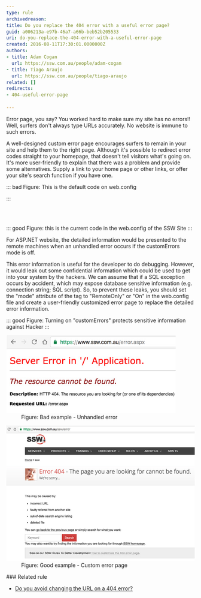 ```yaml
---
type: rule
archivedreason: 
title: Do you replace the 404 error with a useful error page?
guid: a006213a-e97b-46a7-a66b-beb52b205533
uri: do-you-replace-the-404-error-with-a-useful-error-page
created: 2016-08-11T17:30:01.0000000Z
authors:
- title: Adam Cogan
  url: https://ssw.com.au/people/adam-cogan
- title: Tiago Araujo
  url: https://ssw.com.au/people/tiago-araujo
related: []
redirects:
- 404-useful-error-page

---
```


Error page, you say? You worked hard to make sure my site has no errors!! Well, surfers don't always type URLs accurately. No website is immune to such errors.

A well-designed custom error page encourages surfers to remain in your site and help them to the right page. Although it's possible to redirect error codes straight to your homepage, that doesn't tell visitors what's going on. It's more user-friendly to explain that there was a problem and provide some alternatives. Supply a link to your home page or other links, or offer your site's search function if you have one.


<!--endintro-->

<customerrors mode="Off"></customerrors>


::: bad
Figure: This is the default code on web.config 

:::


<customerrors mode="RemoteOnly" defaultredirect="/ssw/ErrorPage.aspx"><br><error statuscode="404" redirect="/ssw/SSWCustomError404.aspx"><br></error></customerrors>


::: good
Figure: this is the current code in the web.config of the SSW Site 
:::


For ASP.NET website, the detailed information would be presented to the remote machines when an unhandled error occurs if the customErrors mode is off.

This error information is useful for the developer to do debugging. However, it would leak out some confidential information which could be used to get into your system by the hackers. We can assume that if a SQL exception occurs by accident, which may expose database sensitive information (e.g. connection string; SQL script). So, to prevent these leaks, you should set the "mode" attribute of the tag <customerrors> to "RemoteOnly" or "On" in the web.config file and create a user-friendly customized error page to replace the detailed error information.<br></customerrors>

<customerrors mode="RemoteOnly" defaultredirect="GenericErrorPage.htm"></customerrors>


::: good
Figure: Turning on "customErrors" protects sensitive information against Hacker 
:::

<dl class="badImage"><dt> <img src="404-bad.jpg" alt="404-bad.jpg"> </dt><dd>Figure: Bad example - Unhandled error</dd></dl><dl class="goodImage"><dt> <img src="404-good.jpg" alt="404-good.jpg"> </dt><dd>Figure: Good example - Custom error page </dd></dl>
### Related rule

* [Do you avoid changing the URL on a 404 error?](/404-error-avoid-changing-the-url)
